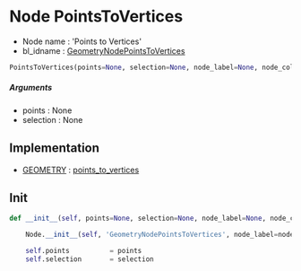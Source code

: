 # Node PointsToVertices

- Node name : 'Points to Vertices'
- bl_idname : [GeometryNodePointsToVertices](https://docs.blender.org/api/current/bpy.types.GeometryNodePointsToVertices.html)


``` python
PointsToVertices(points=None, selection=None, node_label=None, node_color=None, **kwargs)
```
##### Arguments

- points : None
- selection : None

## Implementation

- [GEOMETRY](/docs/GeoNodes/socket_GEOMETRY.md) : [points_to_vertices](/docs/GeoNodes/socket_GEOMETRY.md#points_to_vertices)

## Init

``` python
def __init__(self, points=None, selection=None, node_label=None, node_color=None, **kwargs):

    Node.__init__(self, 'GeometryNodePointsToVertices', node_label=node_label, node_color=node_color, **kwargs)

    self.points          = points
    self.selection       = selection
```
